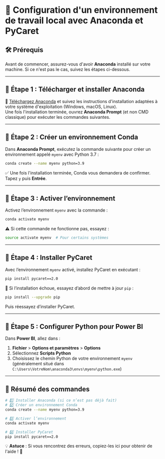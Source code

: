 # 🚀 Configuration d'un environnement de travail local avec Anaconda et PyCaret

## 🛠️ Prérequis
Avant de commencer, assurez-vous d'avoir **Anaconda** installé sur votre machine. Si ce n'est pas le cas, suivez les étapes ci-dessous.

---

## 📌 Étape 1 : Télécharger et installer Anaconda

🔗 [Téléchargez Anaconda](https://www.anaconda.com/products/individual) et suivez les instructions d'installation adaptées à votre système d'exploitation (Windows, macOS, Linux).  
Une fois l'installation terminée, ouvrez **Anaconda Prompt** (et non CMD classique) pour exécuter les commandes suivantes.

---

## 📌 Étape 2 : Créer un environnement Conda

Dans **Anaconda Prompt**, exécutez la commande suivante pour créer un environnement appelé `myenv` avec Python 3.7 :

```bash
conda create --name myenv python=3.9
```
✅ Une fois l'installation terminée, Conda vous demandera de confirmer. Tapez `y` puis **Entrée**.

---

## 📌 Étape 3 : Activer l’environnement

Activez l’environnement `myenv` avec la commande :

```bash
conda activate myenv
```
⚠️ Si cette commande ne fonctionne pas, essayez :
```bash
source activate myenv  # Pour certains systèmes
```

---

## 📌 Étape 4 : Installer PyCaret

Avec l’environnement `myenv` activé, installez PyCaret en exécutant :

```bash
pip install pycaret==2.0
```
🔄 Si l’installation échoue, essayez d’abord de mettre à jour `pip` :

```bash
pip install --upgrade pip
```
Puis réessayez d’installer PyCaret.

---

## 📌 Étape 5 : Configurer Python pour Power BI

Dans **Power BI**, allez dans :
1. **Fichier** > **Options et paramètres** > **Options**
2. Sélectionnez **Scripts Python**
3. Choisissez le chemin Python de votre environnement `myenv` (généralement situé dans `C:\Users\VotreNom\anaconda3\envs\myenv\python.exe`)

---

## 🎯 Résumé des commandes

```bash
# 1️⃣ Installer Anaconda (si ce n’est pas déjà fait)
# 2️⃣ Créer un environnement Conda
conda create --name myenv python=3.9

# 3️⃣ Activer l’environnement
conda activate myenv

# 4️⃣ Installer PyCaret
pip install pycaret==2.0
```

💡 **Astuce** : Si vous rencontrez des erreurs, copiez-les ici pour obtenir de l'aide ! 🚀

